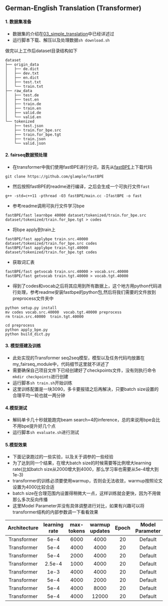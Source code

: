 ## German-English Translation (Transformer)

#### 1. 数据集准备
- 数据集的介绍在[03_simple_translation](https://github.com/slatter666/Bootcamp/tree/bootcamp/03_simple_translation)中已经详述过
- 运行脚本下载、解压以及处理数据```sh download.sh```

做完以上工作后dataset目录结构如下
```
dataset
├── origin_data
│   ├── de.dict
│   ├── dev.txt
│   ├── en.dict
│   ├── test.txt
│   └── train.txt
├── raw_data
│   ├── test.de
│   ├── test.en
│   ├── train.de
│   ├── train.en
│   ├── valid.de
│   └── valid.en
└── tokenized
    ├── test.json
    ├── train.for_bpe.src
    ├── train.for_bpe.tgt
    ├── train.json
    └── valid.json
```

#### 2. fairseq数据预处理
- 在transformer中我们使用fastBPE进行分词，首先从[fastBPE](https://github.com/glample/fastBPE)上下载代码
```shell
git clone https://github.com/glample/fastBPE
```
- 然后按照fastBPE的readme进行编译，之后会生成一个可执行文件```fast```
```shell
g++ -std=c++11 -pthread -O3 fastBPE/main.cc -IfastBPE -o fast
```
- 参考readme调用可执行文件学习bpe
```shell
fastBPE/fast learnbpe 40000 dataset/tokenized/train.for_bpe.src dataset/tokenized/train.for_bpe.tgt > codes
```
- 将bpe apply到train上
```shell
fastBPE/fast applybpe train.src.40000 dataset/tokenized/train.for_bpe.src codes
fastBPE/fast applybpe train.tgt.40000 dataset/tokenized/train.for_bpe.tgt codes
```
- 获取词汇表
```shell
fastBPE/fast getvocab train.src.40000 > vocab.src.40000
fastBPE/fast getvocab train.tgt.40000 > vocab.tgt.40000
```
- 得到了codes和vocab之后将其应用到所有数据上，这个地方用python代码进行处理，参考readme安装fastbpe的python包,然后将我们需要的文件放到preprocess文件夹中
```shell
python setup.py install
mv codes vocab.src.40000  vocab.tgt.40000 preprocess
rm train.src.40000  train.tgt.40000

cd preprocess
python apply_bpe.py
python build_dict.py
```

#### 3. 模型搭建及训练
- 此处实现的Transformer seq2seq模型，模型以及任务代码均放置在my_fairseq_module中，代码细节这里就不详述了
- 需要确保自己项目文件下已经创建好了checkpoints文件，没有则执行命令```mkdir checkpoints```进行创建
- 运行脚本```sh train.sh```开始训练
- 这里训练配置是一块3090，多卡要报错之后再解决，只要batch size设置的合理平均一轮也就一两分钟

#### 4.模型测试
- 解码单卡几十秒就能跑完beam search=4的inference，总的来说用bpe会比不用bpe提升好几个点
- 运行脚本```sh evaluate.sh```进行测试

#### 5.模型效果
- 下面记录跑过的一些实验，以及关于调参的一些经验
- 为了达到同一个结果，在增大batch size的时候需要等比例增大learning rate(比如batch size从2000增大到4000，那么学习率也需要从5e-4增大到1e-3)
- transformer的训练必须要使用warmup，否则会无法收敛，warmup按照论文设置为4000比较合适
- batch size在合理范围内设置得稍微大一点，这样训练就会更快，因为不用做那么多次反向传播
- 这里Model Parameter并没有具体调整进行对比，如果有兴趣可以将transformer结构的内部参数调一下看看效果

| Architecture | learning rate | max-tokens | warmup updates | Epoch | Model Parameter | BLEU  |
|:------------:|:-------------:|:----------:|:--------------:|:-----:|:---------------:|:-----:|
| Transformer  |     5e-4      |    6000    |      4000      |  20   |     Default     | 28.35 |
| Transformer  |     5e-4      |    4000    |      4000      |  20   |     Default     | 31.86 |
| Transformer  |     5e-4      |    2000    |      4000      |  20   |     Default     | 32.38 |
| Transformer  |    2.5e-4     |    1000    |      4000      |  20   |     Default     | 32.50 |
| Transformer  |     1e-3      |    4000    |      4000      |  20   |     Default     | 31.85 |
| Transformer  |     5e-4      |    4000    |      2000      |  20   |     Default     | 31.81 |
| Transformer  |     5e-4      |    4000    |      8000      |  20   |     Default     | 31.01 |
| Transformer  |     5e-4      |    4000    |     12000      |  20   |     Default     | 31.11 |





